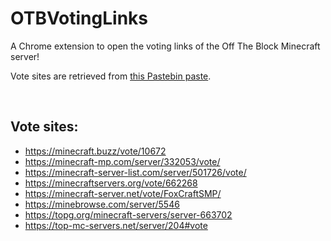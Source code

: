 # OTBVotingLinks
 A Chrome extension to open the voting links of the Off The Block Minecraft server!

Vote sites are retrieved from [this Pastebin paste](https://pastebin.com/raw/mjdzBXV8).

<br>

## Vote sites:
- https://minecraft.buzz/vote/10672
- https://minecraft-mp.com/server/332053/vote/
- https://minecraft-server-list.com/server/501726/vote/
- https://minecraftservers.org/vote/662268
- https://minecraft-server.net/vote/FoxCraftSMP/
- https://minebrowse.com/server/5546
- https://topg.org/minecraft-servers/server-663702
- https://top-mc-servers.net/server/204#vote